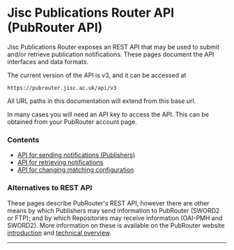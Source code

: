 # Jisc Publications Router API (PubRouter API)

Jisc Publications Router exposes an REST API that may be used to submit and/or retrieve publication notifications. These pages document the API interfaces and data formats.

The current version of the API is v3, and it can be accessed at

    https://pubrouter.jisc.ac.uk/api/v3

All URL paths in this documentation will extend from this base url.

In many cases you will need an API key to access the API.  This can be obtained from your PubRouter account page.

### Contents ###

* [API for sending notifications (Publishers)](./Send.md)
* [API for retrieving notifications](./Retrieve.md)
* [API for changing matching configuration](./Config.md)

### Alternatives to REST API ###

These pages describe PubRouter's REST API, however there are other means by which Publishers may send information to PubRouter (SWORD2 or FTP); and by which Repositories may receive information (OAI-PMH and SWORD2).  More information on these is available on the  PubRouter website [introduction](https://pubrouter.jisc.ac.uk/about/) and [technical overview](https://pubrouter.jisc.ac.uk/about/resources/).

---
